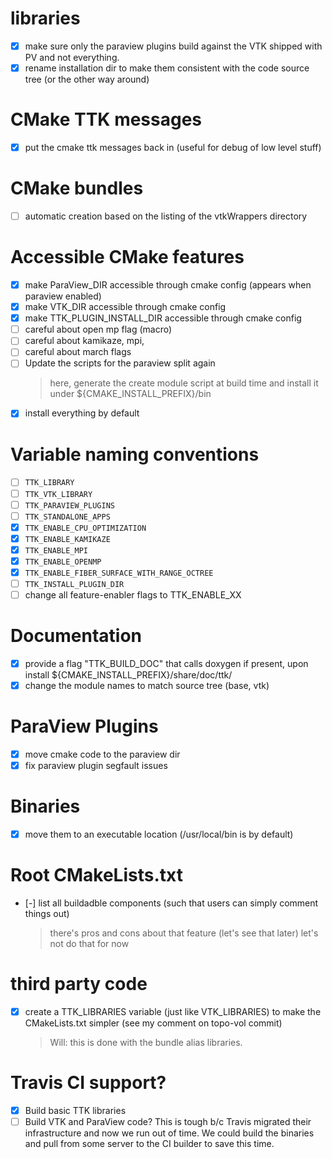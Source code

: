 # libraries

- [x] make sure only the paraview plugins build against the VTK shipped with PV and not everything.
- [x] rename installation dir to make them consistent with the code source tree (or the other way around)

# CMake TTK messages
- [x] put the cmake ttk messages back in (useful for debug of low level stuff)

# CMake bundles
- [ ] automatic creation based on the listing of the vtkWrappers directory

# Accessible CMake features
- [x] make ParaView_DIR accessible through cmake config (appears when paraview enabled)
- [x] make VTK_DIR accessible through cmake config
- [x] make TTK_PLUGIN_INSTALL_DIR accessible through cmake config
- [ ] careful about open mp flag (macro)
- [ ] careful about kamikaze, mpi,
- [ ] careful about march flags
- [ ] Update the scripts for the paraview split again
	> here, generate the create module script at build time and install it under 
	${CMAKE_INSTALL_PREFIX}/bin 
- [x] install everything by default

# Variable naming conventions
- [ ] `TTK_LIBRARY`
- [ ] `TTK_VTK_LIBRARY`
- [ ] `TTK_PARAVIEW_PLUGINS`
- [ ] `TTK_STANDALONE_APPS`
- [x] `TTK_ENABLE_CPU_OPTIMIZATION`
- [x] `TTK_ENABLE_KAMIKAZE`
- [x] `TTK_ENABLE_MPI`
- [x] `TTK_ENABLE_OPENMP`
- [x] `TTK_ENABLE_FIBER_SURFACE_WITH_RANGE_OCTREE`
- [ ] `TTK_INSTALL_PLUGIN_DIR`
- [ ] change all feature-enabler flags to TTK_ENABLE_XX

# Documentation
- [x] provide a flag "TTK_BUILD_DOC" that calls doxygen if present, upon install ${CMAKE_INSTALL_PREFIX}/share/doc/ttk/
- [x] change the module names to match source tree (base, vtk)

# ParaView Plugins
- [x] move cmake code to the paraview dir
- [x] fix paraview plugin segfault issues

# Binaries
- [x] move them to an executable location (/usr/local/bin is by default)

# Root CMakeLists.txt
- [-] list all buildadble components (such that users can simply comment things out)
	> there's pros and cons about that feature (let's see that later)
	> let's not do that for now

# third party code
- [x] create a TTK_LIBRARIES variable (just like VTK_LIBRARIES) to make the CMakeLists.txt simpler (see my comment on topo-vol commit)
	> Will: this is done with the bundle alias libraries.

# Travis CI support?
- [x] Build basic TTK libraries
- [ ] Build VTK and ParaView code? This is tough b/c Travis migrated their infrastructure and now we run out of time. We could build the binaries and pull from some server to the CI builder to save this time.
